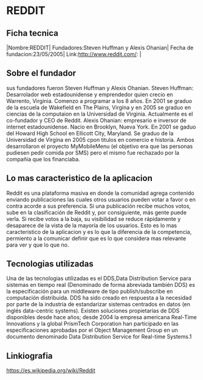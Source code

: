 # REDDIT

## Ficha tecnica


|Nombre:REDDIT| Fundadores:Steven Huffman y Alexis Ohanian| Fecha de fundacion:23/05/2005| Link:http://www.reddit.com/:                 | 



## Sobre el fundador

sus fundadores fueron Steven Huffman y Alexis Ohanian. 
Steven Huffman: Desarrolador web estadounidense y emprendedor quien crecio en Warrento, Virginia. Comenzo a programar a los 8 años. En 2001 se graduo de la escuela de Wakefield en The Plains, Virgina y en 2005 se graduo en ciencias de la computaion en la Universidad de Virginia. Actualmente es el co-fundador y CEO de Reddit. 
Alexis Ohanian: empresario e inversor de internet estadounidense. Nacio en Brooklyn, Nueva York. En 2001 se gaduo del Howard High School en Ellicott City, Maryland. Se graduo de la Universidad de Virgina en 2005 cpon titulos en comercio e historia. Ambos desarrollaron el proyecto MyMobileMenu (el objetivo era que las personas pudiesen pedir comida por SMS) pero el mismo fue rechazado por la compañia que los financiaba.

## Lo mas caracteristico de la aplicacion

Reddit es una plataforma masiva en donde la comunidad agrega contenido enviando publicaciones las cuales otros usuarios pueden votar a favor o en contra acorde a sus preferencia. Si una publicación recibe muchos votos, sube en la clasificación de Reddit y, por consiguiente, más gente puede verla. Si recibe votos a la baja, su visibilidad se reduce rápidamente y desaparece de la vista de la mayoría de los usuarios.
Esto es lo mas caracteristico de la aplicacion y es lo que la diferencia de la competencia, permiento a la comunicar definir que es lo que considera mas relevante para ver y que lo que no. 


## Tecnologias utilizadas
Una de las tecnologias utilizadas es el DDS,Data Distribution Service para sistemas en tiempo real (Denominado de forma abreviada también DDS) es la especificación para un middleware de tipo publish/subscribe en computación distribuida.
DDS ha sido creado en respuesta a la necesidad por parte de la industria de estandarizar sistemas centrados en datos (en inglés data-centric systems). Existen soluciones propietarias de DDS disponibles desde hace años; desde 2004 la empresa americana Real-Time Innovations y la global PrismTech Corporation han participado en las especificaciones aprobadas por el Object Management Group en un documento denominado Data Distribution Service for Real-time Systems.1​


## Linkiografia

https://es.wikipedia.org/wiki/Reddit


